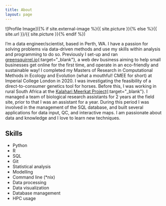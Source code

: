 ```yaml
---
title: About
layout: page
---
```

![Profile Image]({% if site.external-image %}{{ site.picture }}{% else %}{{ site.url }}/{{ site.picture }}{% endif %})

I’m a data engineer/scientist, based in Perth, WA. I have a passion for solving problems via data-driven methods and use my skills within analysis and programming to do so. Previously I set-up and ran [greensquirrel.io](https://www.greensquirrel.io/){:target="_blank"}, a web dev business aiming to help small businesses get online for the first time, and operate in an eco-friendly and sustainable way! I completed my Masters of Research in Computational Methods in Ecology and Evolution (what a mouthful! CMEE for short) at Imperial College London in 2020. I was investigating the feasibility of a direct-to-consumer genetics tool for horses. Before this, I was working in rural South Africa at the [Kalahari Meerkat Project](https://kalahari-meerkats.com/kmp/){:target="_blank"}. I managed a team of biological research assistants for 2 years at the field site, prior to that I was an assistant for a year. During this period I was involved in the management of the SQL database, and built several applications for data input, QC, and interactive maps. I am passionate about data and knowledge and I love to learn new techniques.


<h2>Skills</h2>

<ul class="skill-list">
	<li>Python</li>
	<li>R</li>
	<li>SQL</li>
	<li>Git</li>
	<li>Statistical analysis</li>
	<li>Modelling</li>
	<li>Command line (*nix)</li>
	<li>Data processing</li>
	<li>Data visualization</li>
	<li>Database management</li>
	<li>HPC usage</li>
</ul>

<!--
<h2>Projects</h2>

<ul>
	<li><a href="https://github.com/">Lorem Lorem</a></li>
	<li><a href="https://github.com/">Ipsum Dolor</a></li>
	<li><a href="https://github.com/">Dolor Lorem</a></li>
</ul>

-->
